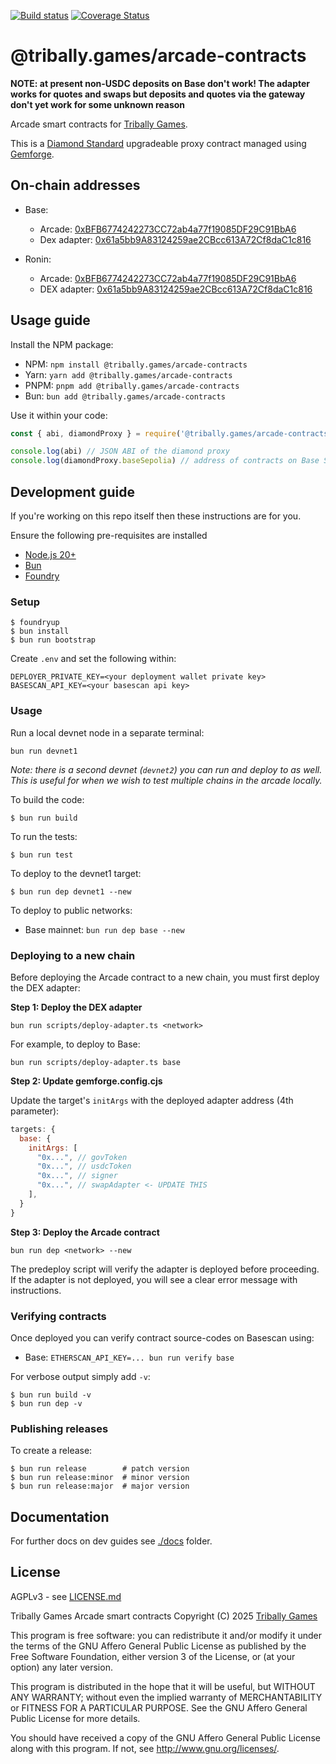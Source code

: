 [![Build status](https://github.com/tribally-games/arcade-contracts/actions/workflows/ci.yml/badge.svg?branch=main)](https://github.com/Tribally-Games/arcade-contracts/actions/workflows/ci.yml)
[![Coverage Status](https://coveralls.io/repos/github/Tribally-Games/arcade-contracts/badge.svg?branch=main)](https://coveralls.io/github/Tribally-Games/arcade-contracts?branch=main)

# @tribally.games/arcade-contracts

**NOTE: at present non-USDC deposits on Base don't work! The adapter works for quotes and swaps but deposits and quotes via the gateway don't yet work for some unknown reason**

Arcade smart contracts for [Tribally Games](https://tribally.games).

This is a [Diamond Standard](https://eips.ethereum.org/EIPS/eip-2535) upgradeable proxy contract managed using [Gemforge](https://gemforge.xyz/).

## On-chain addresses

* Base:
  * Arcade: [0xBFB6774242273CC72ab4a77f19085DF29C91BbA6](https://basescan.org/address/0xBFB6774242273CC72ab4a77f19085DF29C91BbA6)
  * Dex adapter: [0x61a5bb9A83124259ae2CBcc613A72Cf8daC1c816](https://basescan.org/address/0x61a5bb9A83124259ae2CBcc613A72Cf8daC1c816)

* Ronin:
  * Arcade: [0xBFB6774242273CC72ab4a77f19085DF29C91BbA6](https://app.roninchain.com/address/0xBFB6774242273CC72ab4a77f19085DF29C91BbA6)
  * DEX adapter: [0x61a5bb9A83124259ae2CBcc613A72Cf8daC1c816](https://app.roninchain.com/address/0x61a5bb9A83124259ae2CBcc613A72Cf8daC1c816)

## Usage guide

Install the NPM package:

* NPM: `npm install @tribally.games/arcade-contracts`
* Yarn: `yarn add @tribally.games/arcade-contracts`
* PNPM: `pnpm add @tribally.games/arcade-contracts`
* Bun: `bun add @tribally.games/arcade-contracts`

Use it within your code:

```js
const { abi, diamondProxy } = require('@tribally.games/arcade-contracts');

console.log(abi) // JSON ABI of the diamond proxy
console.log(diamondProxy.baseSepolia) // address of contracts on Base Sepolia
```

## Development guide

If you're working on this repo itself then these instructions are for you.

Ensure the following pre-requisites are installed

* [Node.js 20+](https://nodejs.org)
* [Bun](https://bun.sh/)
* [Foundry](https://github.com/foundry-rs/foundry/blob/master/README.md)

### Setup

```shell
$ foundryup
$ bun install
$ bun run bootstrap
```

Create `.env` and set the following within:

```
DEPLOYER_PRIVATE_KEY=<your deployment wallet private key>
BASESCAN_API_KEY=<your basescan api key>
```

### Usage

Run a local devnet node in a separate terminal:

```shell
bun run devnet1
```

_Note: there is a second devnet (`devnet2`) you can run and deploy to as well. This is useful for when 
we wish to test multiple chains in the arcade locally._

To build the code:

```shell
$ bun run build
```

To run the tests:

```shell
$ bun run test
```

To deploy to the devnet1 target:

```shell
$ bun run dep devnet1 --new
```

To deploy to public networks:

* Base mainnet: `bun run dep base --new`

### Deploying to a new chain

Before deploying the Arcade contract to a new chain, you must first deploy the DEX adapter:

**Step 1: Deploy the DEX adapter**

```shell
bun run scripts/deploy-adapter.ts <network>
```

For example, to deploy to Base:
```shell
bun run scripts/deploy-adapter.ts base
```

**Step 2: Update gemforge.config.cjs**

Update the target's `initArgs` with the deployed adapter address (4th parameter):

```js
targets: {
  base: {
    initArgs: [
      "0x...", // govToken
      "0x...", // usdcToken
      "0x...", // signer
      "0x...", // swapAdapter <- UPDATE THIS
    ],
  }
}
```

**Step 3: Deploy the Arcade contract**

```shell
bun run dep <network> --new
```

The predeploy script will verify the adapter is deployed before proceeding. If the adapter is not deployed, you will see a clear error message with instructions.

### Verifying contracts

Once deployed you can verify contract source-codes on Basescan using:

* Base: `ETHERSCAN_API_KEY=... bun run verify base`

For verbose output simply add `-v`:

```shell
$ bun run build -v
$ bun run dep -v
```

### Publishing releases

To create a release:

```shell
$ bun run release        # patch version
$ bun run release:minor  # minor version
$ bun run release:major  # major version
```

## Documentation

For further docs on dev guides see [./docs](./docs) folder.


## License

AGPLv3 - see [LICENSE.md](LICENSE.md)

Tribally Games Arcade smart contracts
Copyright (C) 2025  [Tribally Games](https://tribally.games)

This program is free software: you can redistribute it and/or modify
it under the terms of the GNU Affero General Public License as published by
the Free Software Foundation, either version 3 of the License, or
(at your option) any later version.

This program is distributed in the hope that it will be useful,
but WITHOUT ANY WARRANTY; without even the implied warranty of
MERCHANTABILITY or FITNESS FOR A PARTICULAR PURPOSE.  See the
GNU Affero General Public License for more details.

You should have received a copy of the GNU Affero General Public License
along with this program.  If not, see <http://www.gnu.org/licenses/>.